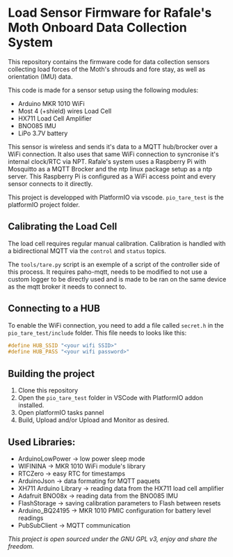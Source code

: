 # Load Sensor Firmware for Rafale's Moth Onboard Data Collection System
This repository contains the firmware code for data collection sensors collecting load forces of the Moth's shrouds and fore stay, as well as orientation (IMU) data.

This code is made for a sensor setup using the following modules:
- Arduino MKR 1010 WiFi
- Most 4 (+shield) wires Load Cell
- HX711 Load Cell Amplifier
- BNO085 IMU
- LiPo 3.7V battery

This sensor is wireless and sends it's data to a MQTT hub/brocker over a WiFi connection. It also uses that same WiFi connection to syncronise it's internal clock/RTC via NPT. Rafale's system uses a Raspberry Pi with Mosquitto as a MQTT Brocker and the ntp linux package setup as a ntp server. This Raspberry Pi is configured as a WiFi access point and every sensor connects to it directly.

This project is developped with PlatformIO via vscode. `pio_tare_test` is the platformIO project folder.

## Calibrating the Load Cell
The load cell requires regular manual calibration. Calibration is handled with a bidirectional MQTT via the `control` and `status` topics.

The `tools/tare.py` script is an exemple of a script of the controller side of this process. It requires paho-mqtt, needs to be modified to not use a custom logger to be directly used and is made to be ran on the same device as the mqtt broker it needs to connect to.

## Connecting to a HUB
To enable the WiFi connection, you need to add a file called `secret.h` in the `pio_tare_test/include` folder.
This file needs to looks like this:
```C
#define HUB_SSID "<your wifi SSID>"
#define HUB_PASS "<your wifi password>"
```

## Building the project
1) Clone this repository
2) Open the `pio_tare_test` folder in VSCode with PlatformIO addon installed.
3) Open platformIO tasks pannel
4) Build, Upload and/or Upload and Monitor as desired.

## Used Libraries:
- ArduinoLowPower -> low power sleep mode
- WIFININA -> MKR 1010 WiFi module's library
- RTCZero -> easy RTC for timestamps
- ArduinoJson -> data formating for MQTT paquets
- XH711 Arduino Library -> reading data from the HX711 load cell amplifier
- Adafruit BNO08x -> reading data from the BNO085 IMU
- FlashStorage -> saving calibration parameters to Flash between resets
- Arduino_BQ24195 -> MKR 1010 PMIC configuration for battery level readings
- PubSubClient -> MQTT communication

*This project is open sourced under the GNU GPL v3, enjoy and share the freedom.*
